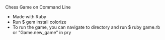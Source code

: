 Chess Game on Command Line
- Made with Ruby
- Run $ gem install colorize
- To run the game, you can navigate to directory and run $ ruby game.rb or "Game.new_game" in pry

